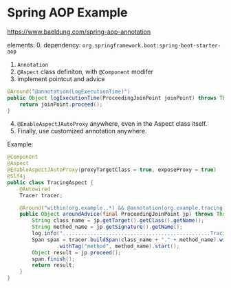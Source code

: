 # Spring AOP Example
https://www.baeldung.com/spring-aop-annotation

elements:
0. dependency: `org.springframework.boot:spring-boot-starter-aop`
1. `Annotation`
2. `@Aspect` class definiton, with `@Component` modifer
3. implement pointcut and advice
```java
@Around("@annotation(LogExecutionTime)")
public Object logExecutionTime(ProceedingJoinPoint joinPoint) throws Throwable {
    return joinPoint.proceed();
}
```
4. `@EnableAspectJAutoProxy` anywhere, even in the Aspect class itself.
5. Finally, use customized annotation anywhere.

Example:
```java
@Component
@Aspect
@EnableAspectJAutoProxy(proxyTargetClass = true, exposeProxy = true)
@Slf4j
public class TracingAspect {
    @Autowired
    Tracer tracer;

    @Around("within(org.example..*) && @annotation(org.example.tracing.Traced)")
    public Object aroundAdvice(final ProceedingJoinPoint jp) throws Throwable {
        String class_name = jp.getTarget().getClass().getName();
        String method_name = jp.getSignature().getName();
        log.info("................................................TracingAspect....{}.............................................", class_name + "." + method_name);
        Span span = tracer.buildSpan(class_name + "." + method_name).withTag("class", class_name)
                .withTag("method", method_name).start();
        Object result = jp.proceed();
        span.finish();
        return result;
    }
}
```
